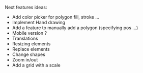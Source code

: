 Next features ideas:
- Add  color picker for polygon fill, stroke ...
- Implement Hand drawing
- Add a feature to manually add a polygon (specifying pos ...)
- Mobile version ?
- Translations
- Resizing elements
- Replace elements
- Change shapes
- Zoom in/out
- Add a grid with a scale